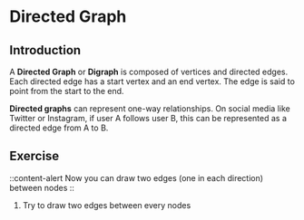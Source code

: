 # Directed Graph

## Introduction
A **Directed Graph** or **Digraph** is composed of vertices and directed edges. Each directed edge has a start vertex and an end vertex. The edge is said to point from the start to the end.

**Directed graphs**  can represent one-way relationships. On social media like Twitter or Instagram, if user A follows user B, this can be represented as a directed edge from A to B.

## Exercise
::content-alert
Now you can draw two edges (one in each direction) between nodes
::

1. Try to draw two edges between every nodes